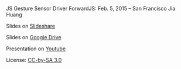 JS Gesture Sensor Driver
ForwardJS: Feb. 5, 2015 – San Francisco
Jia Huang

Slides on [Slideshare](http://www.slideshare.net/TechnicalMachine/js-gesture-sensor-driver)

Slides on [Google Drive](https://docs.google.com/presentation/d/1ZOM2advs-tOvnraJ0e_EF8zDb_ZXc3Jsl0eXHipYjRU/edit?usp=sharing)

Presentation on [Youtube](https://www.youtube.com/watch?v=-2F_sPNkK-s&index=10&list=PL_6p2qk5XCAypMZxJIYOzMhxUZKcMkM23)

License: [CC-by-SA 3.0](https://creativecommons.org/licenses/by-sa/3.0/)
